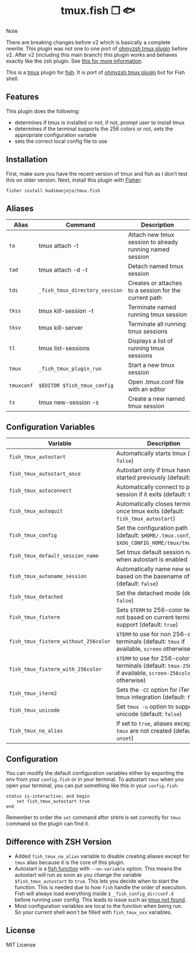 <div align="center">

# tmux.fish ❐ 🐟

</div>

> [!NOTE]
> There are breaking changes before v2 which is basically a complete rewrite. This plugin was not one to one port of [ohmyzsh tmux plugin](https://github.com/ohmyzsh/ohmyzsh/tree/master/plugins/tmux) before v2. After v2 (including this main branch) this plugin works and behaves exactly like the zsh plugin. See [this for more information](https://github.com/budimanjojo/tmux.fish/issues/12).

This is a [tmux](https://github.com/tmux/tmux) plugin for [fish](https://fishshell.com/). It is port of [ohmyzsh tmux plugin](https://github.com/ohmyzsh/ohmyzsh/tree/master/plugins/tmux) but for Fish shell.

## Features

This plugin does the following:

- determines if tmux is installed or not, if not, prompt user to install tmux
- determines if the terminal supports the 256 colors or not, sets the appropriate configuration variable
- sets the correct local config file to use

## Installation

First, make sure you have the recent version of tmux and fish as I don't test this on older version. Next, install this plugin with [Fisher](https://github.com/jorgebucaran/fisher):
```
fisher install budimanjojo/tmux.fish
```

## Aliases

| Alias      | Command                        | Description                                               |
| ---------- | -------------------------------|---------------------------------------------------------- |
| `ta`       | tmux attach -t                 | Attach new tmux session to already running named session  |
| `tad`      | tmux attach -d -t              | Detach named tmux session                                 |
| `tds`      | `_fish_tmux_directory_session` | Creates or attaches to a session for the current path     |
| `tkss`     | tmux kill-session -t           | Terminate named running tmux session                      |
| `tksv`     | tmux kill-server               | Terminate all running tmux sessions                       |
| `tl`       | tmux list-sessions             | Displays a list of running tmux sessions                  |
| `tmux`     | `_fish_tmux_plugin_run`        | Start a new tmux session                                  |
| `tmuxconf` | `$EDITOR $fish_tmux_config`    | Open .tmux.conf file with an editor                       |
| `ts`       | tmux new-session -s            | Create a new named tmux session                           |

## Configuration Variables

| Variable                            | Description                                                                                                 |
|-------------------------------------|-------------------------------------------------------------------------------------------------------------|
| `fish_tmux_autostart`               | Automatically starts tmux (default: `false`)                                                                |
| `fish_tmux_autostart_once`          | Autostart only if tmux hasn't been started previously (default: `true`)                                     |
| `fish_tmux_autoconnect`             | Automatically connect to previous session if it exits (default: `true`)                                     |
| `fish_tmux_autoquit`                | Automatically closes terminal once tmux exits (default: `fish_tmux_autostart`)                              |
| `fish_tmux_config`                  | Set the configuration path (default: `$HOME/.tmux.conf`, `$XDG_CONFIG_HOME/tmux/tmux.conf`)                 |
| `fish_tmux_default_session_name`    | Set tmux default session name when autostart is enabled                                                     |
| `fish_tmux_autoname_session`        | Automatically name new sessions based on the basename of `$PWD` (default: `false`)                          |
| `fish_tmux_detached`                | Set the detached mode (default: `false`)                                                                    |
| `fish_tmux_fixterm`                 | Sets `$TERM` to 256-color term or not based on current terminal support (default: `true`)                   |
| `fish_tmux_fixterm_without_256color`| `$TERM` to use for non 256-color terminals (default: `tmux` if available, `screen` otherwise)               |
| `fish_tmux_fixterm_with_256color`   | `$TERM` to use for 256-color terminals (default: `tmux-256color` if available, `screen-256color` otherwise) |
| `fish_tmux_iterm2`                  | Sets the `-CC` option for iTerm2 tmux integration (default: `false`)                                        |
| `fish_tmux_unicode`                 | Set `tmux -u` option to support unicode (default: `false`)                                                  |
| `fish_tmux_no_alias`                | If set to `true`, aliases except for `tmux` are not created (default: `unset`)                              |

## Configuration

You can modify the default configuration variables either by exporting the env from your `config.fish` or in your terminal.
To autostart `tmux` when you open your terminal, you can put something like this in your `config.fish`:

```
status is-interactive; and begin
    set fish_tmux_autostart true
end
```

Remember to order the `set` command after `$PATH` is set correctly for `tmux` command so the plugin can find it.

## Difference with ZSH Version

- Added `fish_tmux_no_alias` variable to disable creating aliases except for `tmux` alias because it is the core of this plugin.
- Autostart is a [fish function](https://fishshell.com/docs/current/cmds/function.html) with `--on-variable` option. This means the autostart will run as soon as you change the variable `$fish_tmux_autostart` to `true`. This lets you decide when to start the function. This is needed due to how `fish` handle the order of execution. Fish will always load everything inside `$__fish_config_dir/conf.d` before running user config. This leads to issue such as [tmux not found](https://github.com/budimanjojo/tmux.fish/issues/4).
- Most configuration variables are local to the function when being run. So your current shell won't be filled with `fish_tmux_xxx` variables.

## License
MIT License
